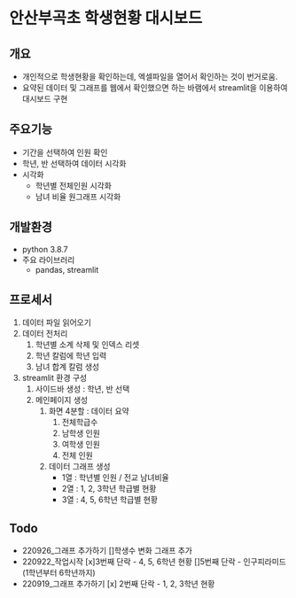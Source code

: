 # 안산부곡초 학생현황 대시보드

## 개요
- 개인적으로 학생현황을 확인하는데, 엑셀파일을 열어서 확인하는 것이 번거로움.
- 요약된 데이터 및 그래프를 웹에서 확인했으면 하는 바램에서 streamlit을 이용하여 대시보드 구현

## 주요기능
- 기간을 선택하여 인원 확인
- 학년, 반 선택하여 데이터 시각화
- 시각화 
  - 학년별 전체인원 시각화
  - 남녀 비율 원그래프 시각화

## 개발환경
- python 3.8.7
- 주요 라이브러리
  - pandas, streamlit

## 프로세서
1. 데이터 파일 읽어오기
2. 데이터 전처리
   1. 학년별 소계 삭제 및 인덱스 리셋
   2. 학년 칼럼에 학년 입력
   3. 남녀 합계 칼럼 생성
3. streamlit 환경 구성
   1. 사이드바 생성 : 학년, 반 선택 
   2. 메인페이지 생성
      1. 화면 4분할 : 데이터 요약
         1. 전체학급수
         2. 남학생 인원
         3. 여학생 인원
         4. 전체 인원
      2. 데이터 그래프 생성
         - 1열 : 학년별 인원 / 전교 남녀비율
         - 2열 : 1, 2, 3학년 학급별 현황
         - 3열 : 4, 5, 6학년 학급별 현황

## Todo
- 220926_그래프 추가하기
  []학생수 변화 그래프 추가
- 220922_작업시작
  [x]3번째 단락 - 4, 5, 6학년 현황
  []5번째 단락 - 인구피라미드 (1학년부터 6학년까지)
- 220919_그래프 추가하기
  [x] 2번째 단락 - 1, 2, 3학년 현황